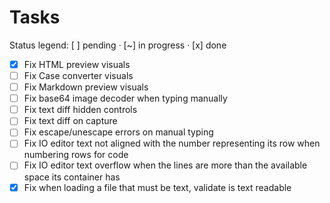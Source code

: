 # Tasks

Status legend: [ ] pending · [~] in progress · [x] done

- [x] Fix HTML preview visuals
- [ ] Fix Case converter visuals
- [ ] Fix Markdown preview visuals
- [ ] Fix base64 image decoder when typing manually
- [ ] Fix text diff hidden controls
- [ ] Fix text diff on capture
- [ ] Fix escape/unescape errors on manual typing
- [ ] Fix IO editor text not aligned with the number representing its row when numbering rows for code
- [ ] Fix IO editor text overflow when the lines are more than the available space its container has
- [x] Fix when loading a file that must be text, validate is text readable